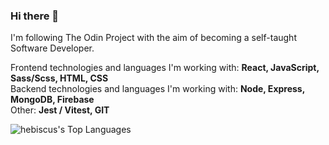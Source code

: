 ### Hi there 👋

I'm following The Odin Project with the aim of becoming a self-taught Software Developer.

Frontend technologies and languages I'm working with: **React, JavaScript, Sass/Scss, HTML, CSS** <br>
Backend technologies and languages I'm working with: **Node, Express, MongoDB, Firebase** <br>
Other: **Jest / Vitest, GIT**

![hebiscus's Top Languages](https://github-readme-stats.vercel.app/api/top-langs/?username=hebiscus&theme=default&show_icons=true&hide_border=false&layout=compact)
